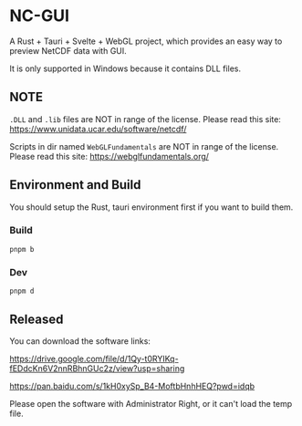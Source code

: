 # NC-GUI

A Rust + Tauri + Svelte + WebGL project, which provides an easy way to preview NetCDF data with GUI. 


It is only supported in Windows because it contains DLL files.

## NOTE

`.DLL` and `.lib` files are NOT in range of the license.
Please read this site: <https://www.unidata.ucar.edu/software/netcdf/>

Scripts in dir named `WebGLFundamentals` are NOT in range of the license.
Please read this site: <https://webglfundamentals.org/>

## Environment and Build

You should setup the Rust, tauri environment first if you want to build them.
### Build

```shell
pnpm b
```

### Dev

```shell
pnpm d
```

## Released

You can download the software links:

<https://drive.google.com/file/d/1Qy-t0RYIKq-fEDdcKn6V2nnRBhnGUc2z/view?usp=sharing>

<https://pan.baidu.com/s/1kH0xySp_B4-MoftbHnhHEQ?pwd=idqb>

Please open the software with Administrator Right, or it can't load the temp file.